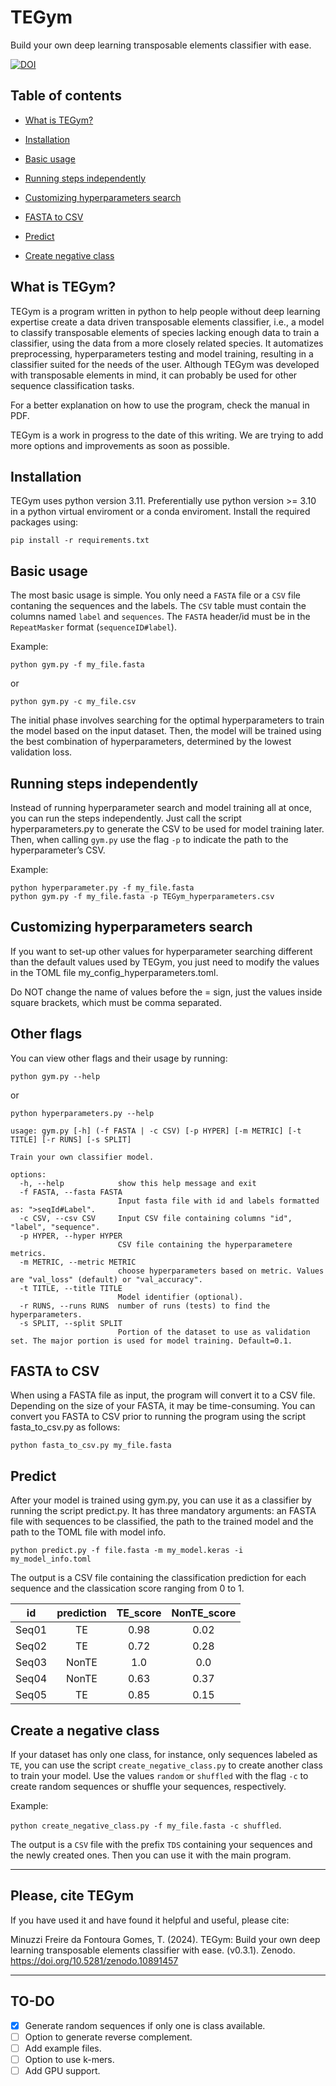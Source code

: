 # TEGym

Build your own deep learning transposable elements classifier with ease.

[![DOI](https://zenodo.org/badge/DOI/10.5281/zenodo.10891457.svg)](https://doi.org/10.5281/zenodo.10891457)

## Table of contents

- [What is TEGym?](#Whatis)

- [Installation](#install)

- [Basic usage](#usage)

- [Running steps independently](#running)

- [Customizing hyperparameters search](#custom)

- [FASTA to CSV](#ftc)
    
- [Predict](#predict)

- [Create negative class](#negative)

## What is TEGym? <a name="Whatis"></a>

TEGym is a program written in python to help people without deep learning expertise create a data driven transposable elements classifier, i.e., a model to classify transposable elements of species lacking enough data to train a classifier, using the data from a more
closely related species. It automatizes preprocessing, hyperparameters testing and model training, resulting in a classifier suited for the needs of the user. Although TEGym was developed with transposable elements in mind, it can probably be used for other sequence classification tasks.

For a better explanation on how to use the program, check the manual in PDF.

TEGym is a work in progress to the date of this writing. We are trying to add more options and improvements as soon as possible.

## Installation <a name="install"></a>

TEGym uses python version 3.11. Preferentially use python version >= 3.10 in a python virtual enviroment or a conda enviroment. Install the required packages using:

`pip install -r requirements.txt`

## Basic usage <a name="usage"></a>

The most basic usage is simple. You only need a `FASTA` file or a `CSV` file contaning the sequences and the labels. The `CSV` table must contain the columns named `label` and `sequences`. The `FASTA` header/id must be in the `RepeatMasker` format (`sequenceID#label`).

Example:

`python gym.py -f my_file.fasta`

or

`python gym.py -c my_file.csv`

The initial phase involves searching for the optimal hyperparameters to train the model based on the input dataset. Then, the model will be trained using the best combination of hyperparameters, determined by the lowest validation loss.

## Running steps independently <a name="running"></a>

Instead of running hyperparameter search and model training all at once, you can run the steps independently. Just call the script hyperparameters.py to generate the CSV to be used for model training later. Then, when calling `gym.py` use the flag `-p` to indicate the path to the hyperparameter’s CSV.

Example:

	python hyperparameter.py -f my_file.fasta
	python gym.py -f my_file.fasta -p TEGym_hyperparameters.csv

## Customizing hyperparameters search <a name="custom"></a>
If you want to set-up other values for hyperparameter searching different than the default values used by TEGym, you just need to modify the values in the TOML file my_config_hyperparameters.toml.

Do NOT change the name of values before the = sign, just the values inside square brackets, which must be comma separated.

## Other flags <a name="other"></a>

You can view other flags and their usage by running:

`python gym.py --help`

or

`python hyperparameters.py --help`

	usage: gym.py [-h] (-f FASTA | -c CSV) [-p HYPER] [-m METRIC] [-t TITLE] [-r RUNS] [-s SPLIT]
	
	Train your own classifier model.
	
	options:
	  -h, --help            show this help message and exit
	  -f FASTA, --fasta FASTA
	                        Input fasta file with id and labels formatted as: ">seqId#Label".
	  -c CSV, --csv CSV     Input CSV file containing columns "id", "label", "sequence".
	  -p HYPER, --hyper HYPER
	                        CSV file containing the hyperparametere metrics.
	  -m METRIC, --metric METRIC
	                        choose hyperparameters based on metric. Values are "val_loss" (default) or "val_accuracy".
	  -t TITLE, --title TITLE
	                        Model identifier (optional).
	  -r RUNS, --runs RUNS  number of runs (tests) to find the hyperparameters.
	  -s SPLIT, --split SPLIT
	                        Portion of the dataset to use as validation set. The major portion is used for model training. Default=0.1.

## FASTA to CSV <a name="ftc"></a>

When using a FASTA file as input, the program will convert it to a CSV file. Depending on the size of your FASTA, it may be time-consuming. You can convert you FASTA to CSV prior to running the program using the script fasta_to_csv.py as follows:

`python fasta_to_csv.py my_file.fasta`

## Predict <a name="predict"></a>

After your model is trained using gym.py, you can use it as a classifier by running the script predict.py. It has three mandatory arguments: an FASTA file with sequences to be classified, the path to the trained model and the path to the TOML file with model info.

`python predict.py -f file.fasta -m my_model.keras -i my_model_info.toml`

The output is a CSV file containing the classification prediction for
each sequence and the classication score ranging from 0 to 1.

| id | prediction | TE_score | NonTE_score |
| :---: | :---: | :---: | :---: |
| Seq01 | TE | 0.98 | 0.02 |
| Seq02 | TE | 0.72 | 0.28 |
| Seq03 | NonTE | 1.0 | 0.0 |
| Seq04 | NonTE | 0.63 | 0.37 |
| Seq05 | TE | 0.85 | 0.15 |

## Create a negative class <a name="negative"></a>

If your dataset has only one class, for instance, only sequences labeled as `TE`, you can use the script `create_negative_class.py` to create another class to train your model. Use the values `random` or `shuffled` with the flag `-c` to create random sequences or shuffle your sequences, respectively.

Example:

`python create_negative_class.py -f my_file.fasta -c shuffled`.

The output is a `CSV` file with the prefix `TDS` containing your sequences and the newly created ones. Then you can use it with the main program.

---

## Please, cite TEGym

If you have used it and have found it helpful and useful, please cite:

Minuzzi Freire da Fontoura Gomes, T. (2024). TEGym: Build your own deep learning transposable elements classifier with ease. (v0.3.1). Zenodo. https://doi.org/10.5281/zenodo.10891457

---

## TO-DO

- [x] Generate random sequences if only one is class available.
- [ ] Option to generate reverse complement.
- [ ] Add example files.
- [ ] Option to use k-mers.
- [ ] Add GPU support.
